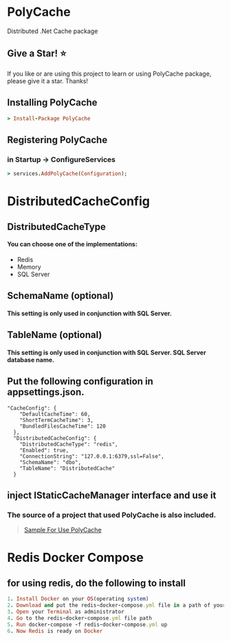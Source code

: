 # PolyCache
Distributed .Net Cache package

## Give a Star! ⭐
If you like or are using this project to learn or using PolyCache package, please give it a star. Thanks!

## Installing PolyCache

```ruby
> Install-Package PolyCache
```

## Registering PolyCache
### in Startup -> ConfigureServices

```ruby
> services.AddPolyCache(Configuration);
```

# DistributedCacheConfig

## DistributedCacheType
#### You can choose one of the implementations:
* Redis
* Memory
* SQL Server

## SchemaName (optional)
#### This setting is only used in conjunction with SQL Server.

## TableName (optional)
#### This setting is only used in conjunction with SQL Server. SQL Server database name.

## Put the following configuration in appsettings.json.
```
"CacheConfig": {
    "DefaultCacheTime": 60,
    "ShortTermCacheTime": 3,
    "BundledFilesCacheTime": 120
  },
  "DistributedCacheConfig": {
    "DistributedCacheType": "redis",
    "Enabled": true,
    "ConnectionString": "127.0.0.1:6379,ssl=False",
    "SchemaName": "dbo",
    "TableName": "DistributedCache"
  }
  ```
  
  ## inject IStaticCacheManager interface and use it
  
  ### The source of a project that used PolyCache is also included.
> [Sample For Use PolyCache](https://github.com/omid-ahmadpour/PolyCache/tree/master/Sample)
  
  # Redis Docker Compose
  ## for using redis, do the following to install
  
  ```ruby
  1. Install Docker on your OS(operating system)
  2. Download and put the redis-docker-compose.yml file in a path of your OS(There is inside the sample project)
  3. Open your Terminal as administrator
  4. Go to the redis-docker-compose.yml file path
  5. Run docker-compose -f redis-docker-compose.yml up
  6. Now Redis is ready on Docker
   ```
